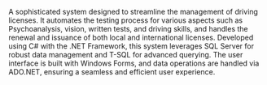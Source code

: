 A sophisticated system designed to streamline the management of driving licenses. It automates the testing process for various aspects such as Psychoanalysis, vision, written tests, and driving skills, and handles the renewal and issuance of both local and international licenses. Developed using C# with the .NET Framework, this system leverages SQL Server for robust data management and T-SQL for advanced querying. The user interface is built with Windows Forms, and data operations are handled via ADO.NET, ensuring a seamless and efficient user experience.
